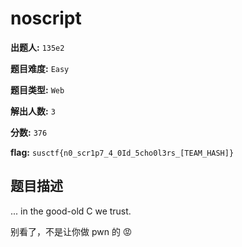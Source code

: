 # noscript

**出题人:** `135e2`

**题目难度:** `Easy`

**题目类型:** `Web`

**解出人数:** `3`

**分数:** `376`

**flag:** `susctf{n0_scr1p7_4_0Id_5cho0l3rs_[TEAM_HASH]}`

## 题目描述

... in the good-old C we trust.

别看了，不是让你做 pwn 的 😡


            